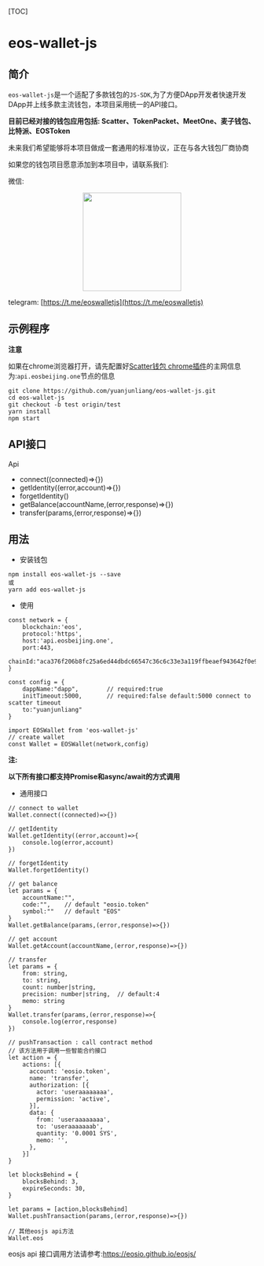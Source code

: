 [TOC]

# eos-wallet-js

## 简介

`eos-wallet-js`是一个适配了多款钱包的`JS-SDK`,为了方便DApp开发者快速开发DApp并上线多款主流钱包，本项目采用统一的API接口。

**目前已经对接的钱包应用包括: Scatter、TokenPacket、MeetOne、麦子钱包、比特派、EOSToken**

未来我们希望能够将本项目做成一套通用的标准协议，正在与各大钱包厂商协商

如果您的钱包项目愿意添加到本项目中，请联系我们:

微信: 
<div align="center">
    <img src="https://github.com/yuanjunliang/eos-wallet-js/blob/master/doc/wechat.jpeg?raw=true" width="200px">
</div>

telegram: [https://t.me/eoswalletjs](https://t.me/eoswalletjs)

## 示例程序

**注意**

如果在chrome浏览器打开，请先配置好[Scatter钱包 chrome插件](https://chrome.google.com/webstore/detail/scatter/ammjpmhgckkpcamddpolhchgomcojkle)的主网信息为:`api.eosbeijing.one`节点的信息


```
git clone https://github.com/yuanjunliang/eos-wallet-js.git
cd eos-wallet-js
git checkout -b test origin/test
yarn install
npm start
```

## API接口

Api

- connect((connected)=>{})
- getIdentity((error,account)=>{})
- forgetIdentity()
- getBalance(accountName,(error,response)=>{})
- transfer(params,(error,response)=>{})

## 用法

- 安装钱包

```
npm install eos-wallet-js --save
或
yarn add eos-wallet-js
```

- 使用

```
const network = {
    blockchain:'eos',
    protocol:'https',
    host:'api.eosbeijing.one',
    port:443,
    chainId:"aca376f206b8fc25a6ed44dbdc66547c36c6c33e3a119ffbeaef943642f0e906"
}

const config = {
    dappName:"dapp",        // required:true
    initTimeout:5000,       // required:false default:5000 connect to scatter timeout
    to:"yuanjunliang"
}

import EOSWallet from 'eos-wallet-js'
// create wallet
const Wallet = EOSWallet(network,config)
```

**注:**

**以下所有接口都支持Promise和async/await的方式调用**

- 通用接口

```
// connect to wallet
Wallet.connect((connected)=>{})

// getIdentity
Wallet.getIdentity((error,account)=>{
	console.log(error,account)
})

// forgetIdentity
Wallet.forgetIdentity()

// get balance
let params = {
    accountName:"",
    code:"",    // default "eosio.token"
    symbol:""   // default "EOS"
}
Wallet.getBalance(params,(error,response)=>{})

// get account
Wallet.getAccount(accountName,(error,response)=>{})

// transfer
let params = {
    from: string,
    to: string,
    count: number|string,
    precision: number|string,  // default:4
    memo: string
}
Wallet.transfer(params,(error,response)=>{
	console.log(error,response)
})

// pushTransaction : call contract method
// 该方法用于调用一些智能合约接口
let action = {
    actions: [{
      account: 'eosio.token',
      name: 'transfer',
      authorization: [{
        actor: 'useraaaaaaaa',
        permission: 'active',
      }],
      data: {
        from: 'useraaaaaaaa',
        to: 'useraaaaaaab',
        quantity: '0.0001 SYS',
        memo: '',
      },
    }]
}

let blocksBehind = {
    blocksBehind: 3,
    expireSeconds: 30,
}

let params = [action,blocksBehind]
Wallet.pushTransaction(params,(error,response)=>{})

// 其他eosjs api方法
Wallet.eos
```

eosjs api 接口调用方法请参考:https://eosio.github.io/eosjs/